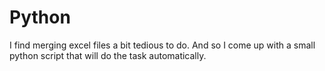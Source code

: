 # Python

I find merging excel files a bit tedious to do. And so I come up with a small python script that will do the task automatically.
